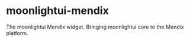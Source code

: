 # moonlightui-mendix
The moonlightui Mendix widget. Bringing moonlightui core to the Mendix platform.
